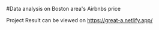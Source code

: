 #Data analysis on Boston area's Airbnbs price

Project Result can be viewed on https://great-a.netlify.app/